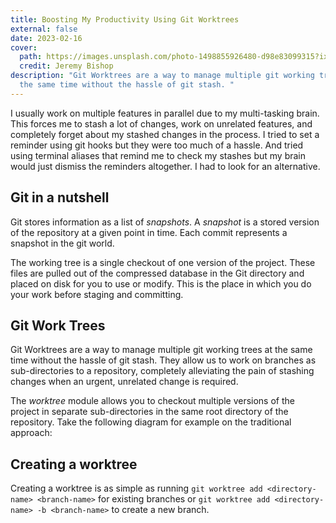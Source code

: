 ```yaml
---
title: Boosting My Productivity Using Git Worktrees
external: false
date: 2023-02-16
cover:
  path: https://images.unsplash.com/photo-1498855926480-d98e83099315?ixlib=rb-4.0.3&ixid=MnwxMjA3fDB8MHxwaG90by1wYWdlfHx8fGVufDB8fHx8&auto=format&fit=crop
  credit: Jeremy Bishop
description: "Git Worktrees are a way to manage multiple git working trees at
  the same time without the hassle of git stash. "
---
```

I usually work on multiple features in parallel due to my multi-tasking brain. This forces me to stash a lot of changes, work on unrelated features, and completely forget about my stashed changes in the process. I tried to set a reminder using git hooks but they were too much of a hassle. And tried using terminal aliases that remind me to check my stashes but my brain would just dismiss the reminders altogether. I had to look for an alternative. 

## Git in a nutshell

Git stores information as a list of *snapshots*. A *snapshot* is a stored version of the repository at a given point in time. Each commit represents a snapshot in the git world. 

The working tree is a single checkout of one version of the project. These files are pulled out of the compressed database in the Git directory and placed on disk for you to use or modify. This is the place in which you do your work before staging and committing.

## Git Work Trees

Git Worktrees are a way to manage multiple git working trees at the same time without the hassle of git stash. They allow us to work on branches as sub-directories to a repository, completely alleviating the pain of stashing changes when an urgent, unrelated change is required.

The _worktree_ module allows you to checkout multiple versions of the project in separate sub-directories in the same root directory of the repository. Take the following diagram for example on the traditional approach:



## Creating a worktree

Creating a worktree is as simple as running `git worktree add <directory-name> <branch-name>` for existing branches or `git worktree add <directory-name> -b <branch-name>` to create a new branch.